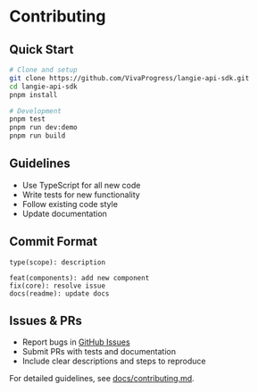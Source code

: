 # Contributing

## Quick Start

```bash
# Clone and setup
git clone https://github.com/VivaProgress/langie-api-sdk.git
cd langie-api-sdk
pnpm install

# Development
pnpm test
pnpm run dev:demo
pnpm run build
```

## Guidelines

- Use TypeScript for all new code
- Write tests for new functionality
- Follow existing code style
- Update documentation

## Commit Format

```
type(scope): description

feat(components): add new component
fix(core): resolve issue
docs(readme): update docs
```

## Issues & PRs

- Report bugs in [GitHub Issues](https://github.com/VivaProgress/langie-api-sdk/issues)
- Submit PRs with tests and documentation
- Include clear descriptions and steps to reproduce

For detailed guidelines, see [docs/contributing.md](./docs/contributing.md).
